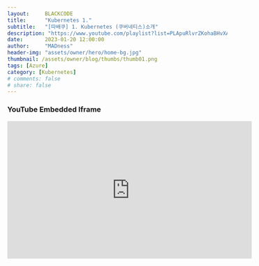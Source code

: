```yaml
---
layout:     BLACKCODE
title:      "Kubernetes 1."
subtitle:   "[따배쿠] 1. Kubernetes (쿠버네티스)소개"
description: "https://www.youtube.com/playlist?list=PLApuRlvrZKohaBHvXAOhUD-RxD0uQ3z0c"
date:       2023-01-20 12:00:00
author:     "MADness"
header-img: "assets/owner/hero/home-bg.jpg"
thumbnail: /assets/owner/blog/thumbs/thumb01.png
tags: [Azure]
category: [Kubernetes]
# comments: false
# share: false
---
```


### YouTube Embedded Iframe

<iframe width="560" height="315" src="https://www.youtube.com/embed/Sj9Z6-w1VUE?list=PLApuRlvrZKohaBHvXAOhUD-RxD0uQ3z0c" title="[따배쿠] 1. Kubernetes (쿠버네티스)소개" frameborder="0" allow="accelerometer; autoplay; clipboard-write; encrypted-media; gyroscope; picture-in-picture; web-share" allowfullscreen></iframe>

<br>

